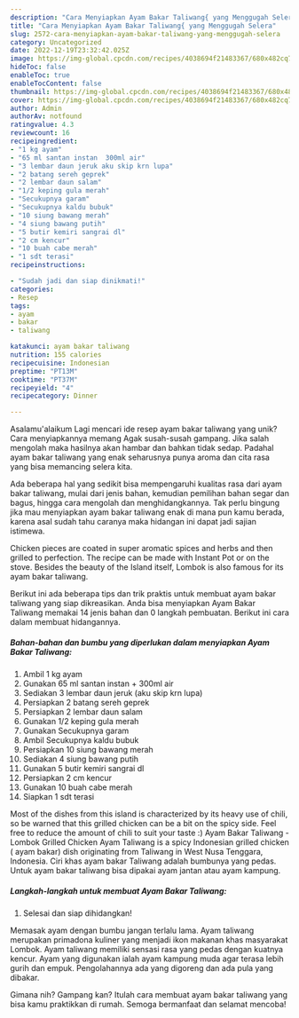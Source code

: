 ```yaml
---
description: "Cara Menyiapkan Ayam Bakar Taliwang{ yang Menggugah Selera"
title: "Cara Menyiapkan Ayam Bakar Taliwang{ yang Menggugah Selera"
slug: 2572-cara-menyiapkan-ayam-bakar-taliwang-yang-menggugah-selera
category: Uncategorized
date: 2022-12-19T23:32:42.025Z
image: https://img-global.cpcdn.com/recipes/4038694f21483367/680x482cq70/ayam-bakar-taliwang-foto-resep-utama.jpg
hideToc: false
enableToc: true
enableTocContent: false
thumbnail: https://img-global.cpcdn.com/recipes/4038694f21483367/680x482cq70/ayam-bakar-taliwang-foto-resep-utama.jpg
cover: https://img-global.cpcdn.com/recipes/4038694f21483367/680x482cq70/ayam-bakar-taliwang-foto-resep-utama.jpg
author: Admin
authorAv: notfound
ratingvalue: 4.3
reviewcount: 16
recipeingredient:
- "1 kg ayam"
- "65 ml santan instan  300ml air"
- "3 lembar daun jeruk aku skip krn lupa"
- "2 batang sereh geprek"
- "2 lembar daun salam"
- "1/2 keping gula merah"
- "Secukupnya garam"
- "Secukupnya kaldu bubuk"
- "10 siung bawang merah"
- "4 siung bawang putih"
- "5 butir kemiri sangrai dl"
- "2 cm kencur"
- "10 buah cabe merah"
- "1 sdt terasi"
recipeinstructions:

- "Sudah jadi dan siap dinikmati!"
categories:
- Resep
tags:
- ayam
- bakar
- taliwang

katakunci: ayam bakar taliwang 
nutrition: 155 calories
recipecuisine: Indonesian
preptime: "PT13M"
cooktime: "PT37M"
recipeyield: "4"
recipecategory: Dinner

---
```



Asalamu'alaikum Lagi mencari ide resep ayam bakar taliwang yang unik? Cara menyiapkannya memang Agak susah-susah gampang. Jika salah mengolah maka hasilnya akan hambar dan bahkan tidak sedap. Padahal ayam bakar taliwang yang enak seharusnya punya aroma dan cita rasa yang bisa memancing selera kita.


Ada beberapa hal yang sedikit bisa mempengaruhi kualitas rasa dari ayam bakar taliwang, mulai dari jenis bahan, kemudian pemilihan bahan segar dan bagus, hingga cara mengolah dan menghidangkannya. Tak perlu bingung jika mau menyiapkan ayam bakar taliwang enak di mana pun kamu berada, karena asal sudah tahu caranya maka hidangan ini dapat jadi sajian istimewa.

Chicken pieces are coated in super aromatic spices and herbs and then grilled to perfection. The recipe can be made with Instant Pot or on the stove. Besides the beauty of the Island itself, Lombok is also famous for its ayam bakar taliwang.


Berikut ini ada beberapa tips dan trik praktis untuk membuat ayam bakar taliwang yang siap dikreasikan. Anda bisa menyiapkan Ayam Bakar Taliwang memakai 14 jenis bahan dan 0 langkah pembuatan. Berikut ini cara dalam membuat hidangannya.

<!--inarticleads1-->

##### Bahan-bahan dan bumbu yang diperlukan dalam menyiapkan Ayam Bakar Taliwang:

1. Ambil 1 kg ayam
1. Gunakan 65 ml santan instan + 300ml air
1. Sediakan 3 lembar daun jeruk (aku skip krn lupa)
1. Persiapkan 2 batang sereh geprek
1. Persiapkan 2 lembar daun salam
1. Gunakan 1/2 keping gula merah
1. Gunakan Secukupnya garam
1. Ambil Secukupnya kaldu bubuk
1. Persiapkan 10 siung bawang merah
1. Sediakan 4 siung bawang putih
1. Gunakan 5 butir kemiri sangrai dl
1. Persiapkan 2 cm kencur
1. Gunakan 10 buah cabe merah
1. Siapkan 1 sdt terasi


Most of the dishes from this island is characterized by its heavy use of chili, so be warned that this grilled chicken can be a bit on the spicy side. Feel free to reduce the amount of chili to suit your taste :) Ayam Bakar Taliwang - Lombok Grilled Chicken Ayam Taliwang is a spicy Indonesian grilled chicken ( ayam bakar) dish originating from Taliwang in West Nusa Tenggara, Indonesia. Ciri khas ayam bakar Taliwang adalah bumbunya yang pedas. Untuk ayam bakar taliwang bisa dipakai ayam jantan atau ayam kampung. 

<!--inarticleads2-->

##### Langkah-langkah untuk membuat Ayam Bakar Taliwang:


1. Selesai dan siap dihidangkan!

Memasak ayam dengan bumbu jangan terlalu lama. Ayam taliwang merupakan primadona kuliner yang menjadi ikon makanan khas masyarakat Lombok. Ayam taliwang memiliki sensasi rasa yang pedas dengan kuatnya kencur. Ayam yang digunakan ialah ayam kampung muda agar terasa lebih gurih dan empuk. Pengolahannya ada yang digoreng dan ada pula yang dibakar. 

Gimana nih? Gampang kan? Itulah cara membuat ayam bakar taliwang yang bisa kamu praktikkan di rumah. Semoga bermanfaat dan selamat mencoba!
